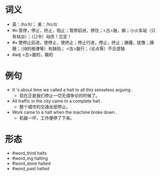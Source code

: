 # 词义
- 英：/hɔːlt/； 美：/hɔːlt/
- #n 暂停，停止，终止，阻止；暂停前进，停住；<古>跛，瘸；小火车站（只有站台）；（口令）站住！立定！
- #v 使停止前进，使停止，使终止；停止行进，停止，终止；踌躇，犹豫；蹒跚；（诗的格律等）有缺陷； <古>跛行；（论点等）不合逻辑
- #adj <古>跛的，瘸的
# 例句
- It 's about time we called a halt to all this senseless arguing .
	- 现在正是我们停止一切无谓争论的时候了。
- All traffic in the city came to a complete halt .
	- 整个城市的交通全部停止。
- Work came to a halt when the machine broke down .
	- 机器一坏，工作便停了下来。
# 形态
- #word_third halts
- #word_ing halting
- #word_done halted
- #word_past halted
